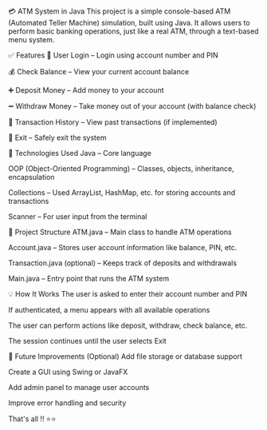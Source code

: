 💳 ATM System in Java
This project is a simple console-based ATM (Automated Teller Machine) simulation, built using Java. It allows users to perform basic banking operations, just like a real ATM, through a text-based menu system.

✅ Features
🔐 User Login – Login using account number and PIN

💰 Check Balance – View your current account balance

➕ Deposit Money – Add money to your account

➖ Withdraw Money – Take money out of your account (with balance check)

📜 Transaction History – View past transactions (if implemented)

🚪 Exit – Safely exit the system

🧱 Technologies Used
Java – Core language

OOP (Object-Oriented Programming) – Classes, objects, inheritance, encapsulation

Collections – Used ArrayList, HashMap, etc. for storing accounts and transactions

Scanner – For user input from the terminal

🧩 Project Structure
ATM.java – Main class to handle ATM operations

Account.java – Stores user account information like balance, PIN, etc.

Transaction.java (optional) – Keeps track of deposits and withdrawals

Main.java – Entry point that runs the ATM system

💡 How It Works
The user is asked to enter their account number and PIN

If authenticated, a menu appears with all available operations

The user can perform actions like deposit, withdraw, check balance, etc.

The session continues until the user selects Exit

📂 Future Improvements (Optional)
Add file storage or database support

Create a GUI using Swing or JavaFX

Add admin panel to manage user accounts

Improve error handling and security

That's all !! ⭐⭐
